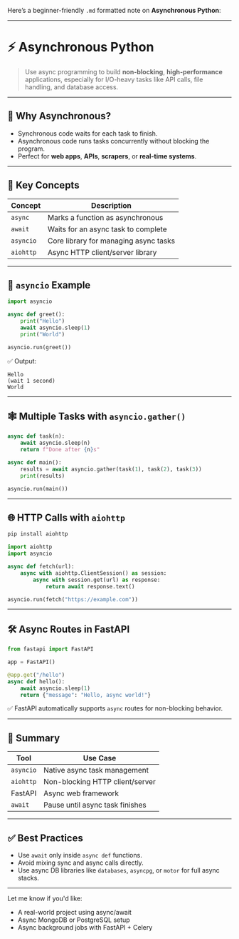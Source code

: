 Here’s a beginner-friendly `.md` formatted note on **Asynchronous Python**:

---

# ⚡ **Asynchronous Python**

> Use async programming to build **non-blocking**, **high-performance** applications, especially for I/O-heavy tasks like API calls, file handling, and database access.

---

## 🧠 Why Asynchronous?

* Synchronous code waits for each task to finish.
* Asynchronous code runs tasks concurrently without blocking the program.
* Perfect for **web apps**, **APIs**, **scrapers**, or **real-time systems**.

---

## 🔄 Key Concepts

| Concept   | Description                           |
| --------- | ------------------------------------- |
| `async`   | Marks a function as asynchronous      |
| `await`   | Waits for an async task to complete   |
| `asyncio` | Core library for managing async tasks |
| `aiohttp` | Async HTTP client/server library      |

---

## 🚀 `asyncio` Example

```python
import asyncio

async def greet():
    print("Hello")
    await asyncio.sleep(1)
    print("World")

asyncio.run(greet())
```

✅ Output:

```
Hello  
(wait 1 second)  
World
```

---

## 🕸️ Multiple Tasks with `asyncio.gather()`

```python
async def task(n):
    await asyncio.sleep(n)
    return f"Done after {n}s"

async def main():
    results = await asyncio.gather(task(1), task(2), task(3))
    print(results)

asyncio.run(main())
```

---

## 🌐 HTTP Calls with `aiohttp`

```bash
pip install aiohttp
```

```python
import aiohttp
import asyncio

async def fetch(url):
    async with aiohttp.ClientSession() as session:
        async with session.get(url) as response:
            return await response.text()

asyncio.run(fetch("https://example.com"))
```

---

## 🛠️ Async Routes in FastAPI

```python
from fastapi import FastAPI

app = FastAPI()

@app.get("/hello")
async def hello():
    await asyncio.sleep(1)
    return {"message": "Hello, async world!"}
```

✅ FastAPI automatically supports `async` routes for non-blocking behavior.

---

## 🧠 Summary

| Tool      | Use Case                        |
| --------- | ------------------------------- |
| `asyncio` | Native async task management    |
| `aiohttp` | Non-blocking HTTP client/server |
| FastAPI   | Async web framework             |
| `await`   | Pause until async task finishes |

---

## ✅ Best Practices

* Use `await` only inside `async def` functions.
* Avoid mixing sync and async calls directly.
* Use async DB libraries like `databases`, `asyncpg`, or `motor` for full async stacks.

---

Let me know if you'd like:

* A real-world project using async/await
* Async MongoDB or PostgreSQL setup
* Async background jobs with FastAPI + Celery
